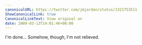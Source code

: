 ```yaml
---
canonicalURL: https://twitter.com/jmjordan/status/1321753511
ShowCanonicalLink: true
CanonicalLinkText: View original on
date: 2009-03-13T14:01:46+00:00
---
```

I'm done... Somehow, though, I'm not relieved.